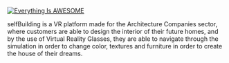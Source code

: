 [![Everything Is AWESOME](https://www.theredboy.com/wp-content/uploads/2020/03/selfBuilding-1-300x107.png)](https://www.youtube.com/watch?v=1egOXboMLlc")

selfBuilding is a VR platform made for the Architecture Companies sector, where customers are able to design the interior of their future homes, and by the use of Virtual Reality Glasses, they are able to navigate through the simulation in order to change color, textures and furniture in order to create the house of their dreams. 


